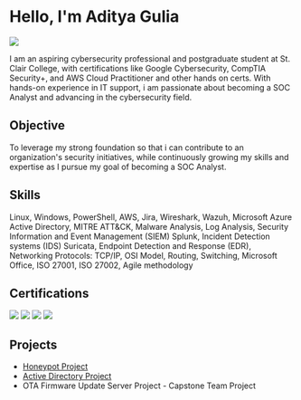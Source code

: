 # Hello, I'm Aditya Gulia
<a href="https://www.linkedin.com/in/aditya-gulia"><img src="https://img.shields.io/badge/-LinkedIn-0072b1?&style=for-the-badge&logo=linkedin&logoColor=white" /></a>

I am an aspiring cybersecurity professional and postgraduate student at St. Clair College, with certifications like Google Cybersecurity, CompTIA Security+, and AWS Cloud Practitioner and other hands on certs. With hands-on experience in IT support, i am passionate about becoming a SOC Analyst and advancing in the cybersecurity field.

## Objective
To leverage my strong foundation so that i can contribute to an organization's security initiatives, while continuously growing my skills and expertise as I pursue my goal of becoming a SOC Analyst.

## Skills
Linux, Windows, PowerShell, AWS, Jira, Wireshark, Wazuh, Microsoft Azure Active Directory,  MITRE ATT&CK, Malware Analysis, Log Analysis, Security Information and Event Management (SIEM) Splunk, Incident Detection systems (IDS) Suricata, Endpoint Detection and Response (EDR), Networking Protocols: TCP/IP, OSI Model, Routing, Switching, Microsoft Office, ISO 27001, ISO 27002, Agile methodology

## Certifications
<div>
<img src="https://img.shields.io/badge/-Security%2B-FF0000?&style=for-the-badge&logo=CompTIA&logoColor=white" />
<img src="https://img.shields.io/badge/-AWS%20Cloud%20Practitioner-232F3E?&style=for-the-badge&logo=Amazon%20AWS&logoColor=white" />
<img src="https://img.shields.io/badge/-Google%20Cybersecurity%20Certificate-4285F4?&style=for-the-badge&logo=Google&logoColor=white" />
<img src="https://img.shields.io/badge/-LetsDefend%20Certificate-2D8CFF?&style=for-the-badge&logo=LetsDefend&logoColor=white" />
</div>

## Projects
<ul>
  <li><a href = "https://github.com/AdityaGulia007/Honeypot-Project/tree/main">Honeypot Project</a></li>
  <li><a href = "https://github.com/AdityaGulia007/Honeypot-Project/tree/main">Active Directory Project</a></li>
  <li>OTA Firmware Update Server Project - Capstone Team Project</li>
</ul>

